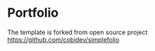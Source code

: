 # Portfolio

The template is forked from open source project https://github.com/cobidev/simplefolio
